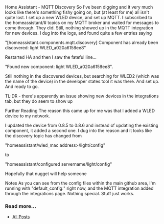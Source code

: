 Home Assistant - MQTT Discovery
So I've been digging and it very much looks like there's something fishy going on, but (at least for me) all isn't quite lost. I set up a new WLED device, and set up MQTT. I subscribed to the homeassistant/# topics on my MQTT broker and waited for messages to come through. They did. Still, nothing showed up in the MQTT integration for new devices. I dug into the logs, and found quite a few entries saying

"[homeassistant.components.mqtt.discovery] Component has already been discovered: light WLED_a020a6158ee8"

Restarted HA and then I saw the fateful line...

"Found new component: light WLED_a020a6158ee8".

Still nothing in the discovered devices, but searching for WLED2 (which was the name of the device) in the developer states tool it was there. And set up. And ready to go.

TL:DR - there's apparently an issue showing new devices in the integrations tab, but they do seem to show up

Further Reading
The reason this came up for me was that I added a WLED device to my network.

I updated the device from 0.8.5 to 0.8.6 and instead of updating the existing component, it added a second one. I dug into the reason and it looks like the discovery topic has changed from

"homeassistant/wled_mac address>/light/config"

to

"homeassistant/configured servername/light/config"

Hopefully that nugget will help someone

Notes
As you can see from the config files within the main github area, I'm running with "default_config:" right now, and the MQTT integration added through the integrations page. Nothing special. Stuff just works.


### Read more...

* [All Posts](https://marcjenningsuk.github.io/Home-AssistantConfiguration/)

